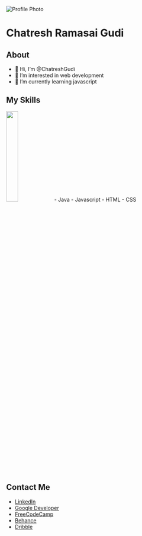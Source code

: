 ![Profile Photo](https://avatars.githubusercontent.com/u/70850359?v=4)
# Chatresh Ramasai Gudi

## About
- 👋 Hi, I’m @ChatreshGudi
- 👀 I’m interested in web development
- 🌱 I’m currently learning javascript

## My Skills
<img src = https://www.python.org/static/community_logos/python-logo-generic.svg width = 25% height = 25%>
- Java
- Javascript
- HTML
- CSS

## Contact Me
- [LinkedIn](https://www.linkedin.com/in/chatresh-ramasai-gudi-887198230)              
- [Google Developer](https://g.dev/Chatresh)
- [FreeCodeCamp](https://www.freecodecamp.org/ChatreshGudi)
- [Behance](https://www.behance.net/chatresramasai)
- [Dribble](https://dribbble.com/ChatreshGudi)

<!---
ChatreshGudi/ChatreshGudi is a ✨ special ✨ repository because its `README.md` (this file) appears on your GitHub profile.
You can click the Preview link to take a look at your changes.
--->
